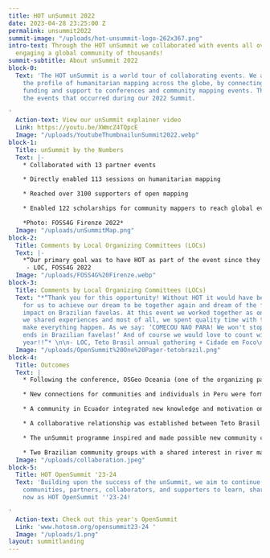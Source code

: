 ```yaml
---
title: HOT unSummit 2022
date: 2023-04-28 23:25:00 Z
permalink: unsummit2022
summit-image: "/uploads/hot-unsummit-logo-262x367.png"
intro-text: Through the HOT unSummit we collaborated with events all over the world,
  engaging a global community of thousands!
summit-subtitle: About unSummit 2022
block-0:
  Text: 'The HOT unSummit is a world tour of collaborating events. We aimed to raise
    the profile of humanitarian mapping across the globe, by connecting people, providing
    funding and support to conferences and community mapping events. This page registers
    the events that occurred during our 2022 Summit.

'
  Action-text: View our unSummit explainer video
  Link: https://youtu.be/XWmcZ4TQpcE
  Image: "/uploads/YoutubeThumbnailunSummit2022.webp"
block-1:
  Title: unSummit by the Numbers
  Text: |-
    * Collaborated with 13 partner events

    * Directly enabled 113 sessions on humanitarian mapping

    * Reached over 3100 supporters of open mapping

    * Enabled 122 scholarships for community mappers to reach global events

    *Photo: FOSS4G Firenze 2022*
  Image: "/uploads/unSummitMap.png"
block-2:
  Title: Comments by Local Organizing Committees (LOCs)
  Text: |-
    *“Our primary goal was to have HOT as part of the event since they share the same OSM and OSGeo community ideals. I really liked the 2022 SotM and FOSS4G organization and believe it should be continued in the future, with a closer relationship of the three communities, something like federated events or similar. HOT is providing a great help in organization and supporting people from low-middle income countries that should be one of the main targets of the audience.”*
     - LOC, FOSS4G 2022
  Image: "/uploads/FOSS4G%20Firenze.webp"
block-3:
  Title: Comments by Local Organizing Committees (LOCs)
  Text: "*“Thank you for this opportunity! Without HOT it would have been impossible
    for us to achieve our dream to be together again and dream of the future of our
    impact on Brazilian favelas. At this event we worked together as one TETO BRASIL,
    we shared experiences and most of all, we spent quality time with the ones that
    make everything happen. As we say: ‘COMECOU NAO PARA! We won't stop until poverty
    ends in Brazilian favelas!’ And of course we would love to count with HOT next
    year!!”* \n\n- LOC, Teto Brasil annual gathering + Cidade em Foco\n\n"
  Image: "/uploads/OpenSummit%20One%20Pager-tetobrazil.png"
block-4:
  Title: Outcomes
  Text: |
    * Following the conference, OSGeo Oceania (one of the organizing partners) set up an OpenStreetMap special interest group and registered as an organization on the HOT Tasking Manager in order to support communities in the region to undertake remote mapping campaigns.

    * New connections for communities and individuals in Peru were formed, leading to collective and collaborative local mapping projects and activities

    * A community in Ecuador integrated new knowledge and motivation on drone use into their focus and activities.

    * A collaborative relationship was established between Teto Brasil and the URBELATAM / Preventório favela mapping community.

    * The unSummit programme inspired and made possible new community conferences in Brazil and Nigeria reaching more than 300 people.

    * Two Brazilian community groups with a shared interest in river mapping were introduced to each other.
  Image: "/uploads/collaboration.jpeg"
block-5:
  Title: HOT OpenSummit '23-24
  Text: 'Building upon the success of the unSummit, we aim to continue bringing together
    communities, partners, collaborators, and supporters to learn, share, and connect,
    now as HOT OpenSummit ''23-24!

'
  Action-text: Check out this year's OpenSummit
  Link: 'www.hotosm.org/opensummit23-24 '
  Image: "/uploads/1.png"
layout: summitlanding
---
```


